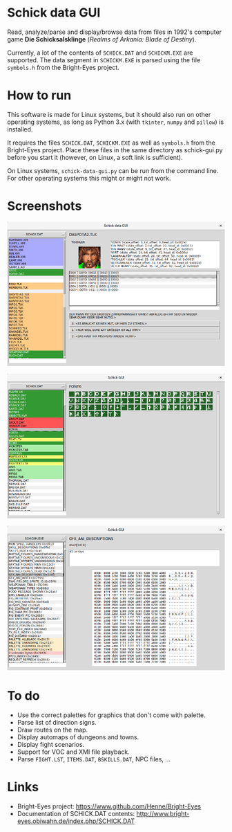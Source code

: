 
Schick data GUI
===============

Read, analyze/parse and display/browse data from files in 1992's computer game
**Die Schicksalsklinge** (*Realms of Arkania: Blade of Destiny*).

Currently, a lot of the contents of `SCHICK.DAT` and `SCHICKM.EXE` are supported.
The data segment in `SCHICKM.EXE` is parsed using the file `symbols.h` from the
Bright-Eyes project.

How to run
==========

This software is made for Linux systems, but it should also run on other
operating systems, as long as Python 3.x (with `tkinter`, `numpy` and `pillow`) is
installed.

It requires the files `SCHICK.DAT`, `SCHICKM.EXE` as well as `symbols.h` from the
Bright-Eyes project. Place these files in the same directory as schick-gui.py
before you start it (however, on Linux, a soft link is sufficient).

On Linux systems, `schick-data-gui.py` can be run from the command line. For other
operating systems this might or might not work.

Screenshots
===========

![screenshot3](https://raw.githubusercontent.com/tuxor1337/schick-data-gui/master/screenshot3.png "Display a dialog in SCHICKM.DAT")

![screenshot1](https://raw.githubusercontent.com/tuxor1337/schick-data-gui/master/screenshot.png "Display FONT6 in SCHICKM.DAT")

![screenshot2](https://raw.githubusercontent.com/tuxor1337/schick-data-gui/master/screenshot2.png "Display a variable in SCHICK.EXE")

To do
=====

* Use the correct palettes for graphics that don't come with palette.
* Parse list of direction signs.
* Draw routes on the map.
* Display automaps of dungeons and towns.
* Display fight scenarios.
* Support for VOC and XMI file playback.
* Parse `FIGHT.LST`, `ITEMS.DAT`, `BSKILLS.DAT`, NPC files, ...

Links
=====

* Bright-Eyes project: https://www.github.com/Henne/Bright-Eyes
* Documentation of SCHICK.DAT contents: http://www.bright-eyes.obiwahn.de/index.php/SCHICK.DAT

